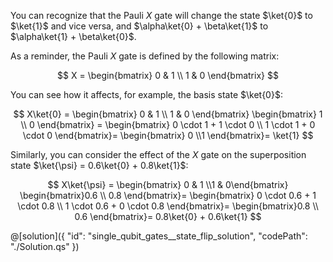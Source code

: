 You can recognize that the Pauli $X$ gate will change the state $\ket{0}$ to $\ket{1}$ and vice versa, and $\alpha\ket{0} + \beta\ket{1}$ to $\alpha\ket{1} + \beta\ket{0}$.

As a reminder, the Pauli $X$ gate is defined by the following matrix:

$$
X =
\begin{bmatrix} 0 &  1 \\ 1 &  0 \end{bmatrix}
$$

You can see how it affects, for example, the basis state $\ket{0}$:

$$
X\ket{0} =
\begin{bmatrix} 0 &  1 \\ 1 &  0 \end{bmatrix}
\begin{bmatrix} 1 \\ 0 \end{bmatrix} =
\begin{bmatrix} 0 \cdot 1 + 1 \cdot 0 \\ 1 \cdot 1 + 0 \cdot 0 \end{bmatrix}=
\begin{bmatrix} 0 \\1 \end{bmatrix}=
\ket{1}
$$

Similarly, you can consider the effect of the $X$ gate on the superposition state $\ket{\psi} = 0.6\ket{0} + 0.8\ket{1}$:

$$
X\ket{\psi} =
\begin{bmatrix} 0 &  1 \\1 & 0\end{bmatrix}
\begin{bmatrix}0.6 \\ 0.8 \end{bmatrix}=
\begin{bmatrix} 0 \cdot 0.6 + 1 \cdot 0.8 \\ 1 \cdot 0.6 + 0 \cdot 0.8 \end{bmatrix}=
\begin{bmatrix}0.8 \\ 0.6 \end{bmatrix}=
0.8\ket{0} + 0.6\ket{1}
$$

@[solution]({
"id": "single_qubit_gates__state_flip_solution",
"codePath": "./Solution.qs"
})
